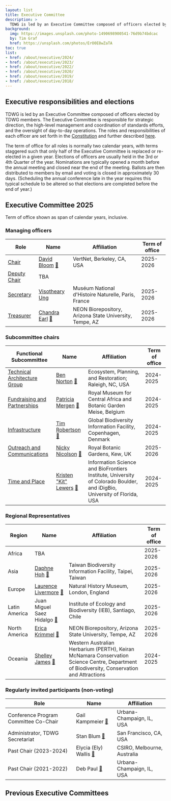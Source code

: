 ```yaml
---
layout: list
title: Executive Committee
description: >
  TDWG is led by an Executive Committee composed of officers elected by TDWG members. The Executive Committee is responsible for strategic direction, the high-level management and coordination of standards efforts, and the oversight of day-to-day operations. This page shows the currently elected members of the Executive Committee, see the bottom of the page for previous compositions.
background:
  img: https://images.unsplash.com/photo-1490698900541-76d9b74bdcac
  by: Tim Graf
  href: https://unsplash.com/photos/ErO0E8wZaTA
toc: true
list:
- href: /about/executive/2024/
- href: /about/executive/2023/
- href: /about/executive/2022/
- href: /about/executive/2020/
- href: /about/executive/2019/
- href: /about/executive/2018/
---
```


## Executive responsibilities and elections

TDWG is led by an Executive Committee composed of officers elected by TDWG members. The Executive Committee is responsible for strategic direction, the high-level management and coordination of standards efforts, and the oversight of day-to-day operations. The roles and responsibilities of each officer are set forth in the [Constitution](/about/constitution/) and further described [here](/about/executive/responsibilities/).

The term of office for all roles is normally two calendar years, with terms staggered such that only half of the Executive Committee is replaced or re-elected in a given year. Elections of officers are usually held in the 3rd or 4th Quarter of the year. Nominations are typically opened a month before the annual meeting and closed near the end of the meeting. Ballots are then distributed to members by email and voting is closed in approximately 30 days. (Scheduling the annual conference late in the year requires this typical schedule to be altered so that elections are completed before the end of year.) 

## Executive Committee 2025

Term of office shown as span of calendar years, inclusive.

### Managing officers

Role | Name | Affiliation | Term of office
--- | --- | --- | ---
[Chair](/about/constitution/#62-executive-committee-chair-and-deputy-chair) | [David Bloom](./backgrounds/#chair)  [&#128231;](mailto:dbloom@vertnet.org) | VertNet, Berkeley, CA, USA | 2025-2026
[Deputy Chair](/about/constitution/#62-executive-committee-chair-and-deputy-chair) | TBA | 
[Secretary](/about/constitution/#63-secretary) | [Visotheary Ung](./backgrounds/#secretary)  [](mailto:secretary@tdwg.org) | Muséum National d'Histoire Naturelle, Paris, France | 2025-2026
[Treasurer](/about/constitution/#64-treasurer) | [Chandra Earl](./backgrounds/#treasurer)  [&#128231;](mailto:chandra.earl@asu.edu) | NEON Biorepository, Arizona State University, Tempe, AZ | 2025-2026

### Subcommittee chairs

Functional Subcommittee | Name | Affiliation | Term of office
--- | --- | --- | ---
[Technical Architecture Group](/about/committees/tag/) | [Ben Norton](/about/executive/backgrounds/#tag)  [&#128231;](mailto:michaelnorton.ben@gmail.com) | Ecosystem, Planning, and Restoration; Raleigh, NC, USA | 2024-2025
[Fundraising and Partnerships](/about/committees/fundraising/) | [Patricia Mergen](./backgrounds/#fundraising-and-partnerships)  [&#128231;](mailto:mergen.patricia@gmail.com) | Royal Museum for Central Africa and Botanic Garden Meise, Belgium | 2024-2025
[Infrastructure](/about/committees/infrastructure/) | [Tim Robertson](./backgrounds/#infrastructure) [&#128231;](mailto:trobertson@gbif.org) | Global Biodiversity Information Facility, Copenhagen, Denmark | 2024-2025
[Outreach and Communications](/about/committees/outreach/) | [Nicky Nicolson](./backgrounds/#outreach-and-communications) [&#128231;](mailto:n.nicolson@kew.org) | Royal Botanic Gardens, Kew, UK | 2025-2026
[Time and Place](/about/committees/tardis/) | [Kristen "Kit" Lewers](./backgrounds/#time-and-place) [&#128231;](mailto:tardis@tdwg.org) | Information Science and BioFrontiers Institute, University of Colorado Boulder, and iDigBio, University of Florida, USA | 2024-2025

### Regional Representatives

Region | Name | Affiliation | Term of office
--- | --- | --- | ---
Africa | TBA |  | 2025-2026
Asia | [Daphne Hoh](./backgrounds/#asia-representative) [&#128231;](mailto:daphnehohzhiwei@gmail.com) | Taiwan Biodiversity Information Facility, Taipei, Taiwan | 2025-2026
Europe | [Laurence Livermore](./backgrounds/#europe-representative) [&#128231;](mailto:laurence.livermore@nhm.ac.uk) | Natural History Museum, London, England | 2025-2026
Latin America | Juan Miguel Saez Hidalgo  [&#128231;](mailto:jmsaez@ieb-chile.cl) | Institute of Ecology and Biodiversity (IEB), Santiago, Chile | 2025-2026
North America | [Erica Krimmel](./backgrounds/#north-america-representative) [&#128231;](mailto:chandra.earl@asu.edu) | NEON Biorepository, Arizona State University, Tempe, AZ | 2025-2026
Oceania | [Shelley James](./backgrounds/#oceania-representative) [&#128231;](mailto:shelley.james@dbca.wa.gov.au) | Western Australian Herbarium (PERTH), Keiran McNamara Conservation Science Centre, Department of Biodiversity, Conservation and Attractions | 2024-2025

### Regularly invited participants (non-voting)

Role | Name | Affiliation
--- | --- | ---
Conference Program Committee Co-Chair | Gail Kampmeier [&#128231;](mailto:gkamp@illinois.edu) | Urbana-Champaign, IL, USA
Administrator, TDWG Secretariat | Stan Blum [&#128231;](mailto:secretariat@tdwg.org) | San Francisco, CA, USA
Past Chair (2023-2024) | Elycia (Ely) Wallis [&#128231;](mailto:ely.wallis@csiro.au) | CSIRO, Melbourne, Australia 
Past Chair (2021-2022) | Deb Paul [&#128231;](mailto:dlpaul@illinois.edu) | Urbana-Champaign, IL, USA 


## Previous Executive Committees


<!-- list will be inserted below content -->
